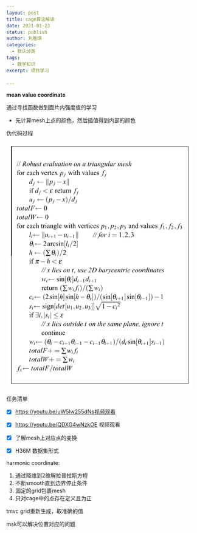 ```yaml
---
layout: post
title: cage算法解读
date: 2021-01-23
status: publish
author: 刘胜琪
categories: 
  - 默认分类
tags: 
  - 数学知识
excerpt: 项目学习

---
```


**mean value coordinate**

通过寻找函数做到面片内强度值的学习

- 先计算mesh上点的颜色，然后插值得到内部的颜色

伪代码过程

![image-20220124103342087](2021-01-23-cage算法解读.assets/image-20220124103342087-16429916245781.png)



任务清单

- [x] https://youtu.be/uW5lw255dNs视频观看
- [x] https://youtu.be/QDXG4wNzkOE 视频观看
- [x] 了解mesh上对应点的变换
- [x] H36M 数据集形式



harmonic coordinate:

1. 通过降维到2维解拉普拉斯方程
2. 不断smooth直到边界停止条件
3. 固定的grid包裹mesh
4. 只对cage中的点存在定义且为正

tmvc grid重新生成，取准确的值



msk可以解决位置对应的问题
